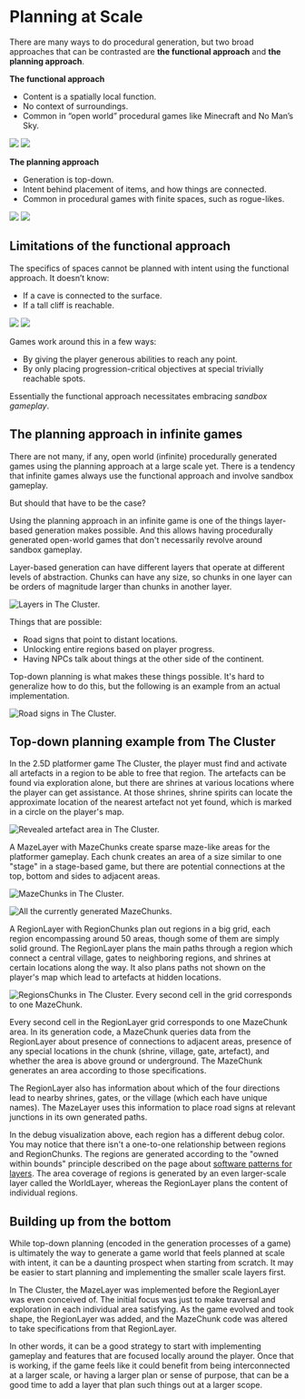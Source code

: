 # Planning at Scale

There are many ways to do procedural generation, but two broad approaches that can be contrasted are **the functional approach** and **the planning approach**.

**The functional approach**

- Content is a spatially local function.
- No context of surroundings.
- Common in “open world” procedural games like Minecraft and No Man’s Sky.

![](Functional.png) ![](FunctionalChunkWithoutContext.png)

**The planning approach**

- Generation is top-down.
- Intent behind placement of items, and how things are connected.
- Common in procedural games with finite spaces, such as rogue-likes.

![](Planning.png) ![](PlanningRoguelike.png)

## Limitations of the functional approach

The specifics of spaces cannot be planned with intent using the functional approach. It doesn’t know:

- If a cave is connected to the surface.
- If a tall cliff is reachable.

![](FunctionalLimitationCaves.png) ![](FunctionalLimitationTooWideGap.png)

Games work around this in a few ways:

- By giving the player generous abilities to reach any point.
- By only placing progression-critical objectives at special trivially reachable spots.

Essentially the functional approach necessitates embracing *sandbox gameplay*.

## The planning approach in infinite games

There are not many, if any, open world (infinite) procedurally generated games using the planning approach at a large scale yet. There is a tendency that infinite games always use the functional approach and involve sandbox gameplay. 

But should that have to be the case?

Using the planning approach in an infinite game is one of the things layer-based generation makes possible. And this allows having procedurally generated open-world games that don't necessarily revolve around sandbox gameplay.

Layer-based generation can have different layers that operate at different levels of abstraction. Chunks can have any size, so chunks in one layer can be orders of magnitude larger than chunks in another layer.

![Layers in The Cluster.](ClusterLayers.png)

Things that are possible:

- Road signs that point to distant locations.
- Unlocking entire regions based on player progress.
- Having NPCs talk about things at the other side of the continent.

Top-down planning is what makes these things possible. It's hard to generalize how to do this, but the following is an example from an actual implementation.

![Road signs in The Cluster.](ClusterRoadSigns.png)

## Top-down planning example from The Cluster

In the 2.5D platformer game The Cluster, the player must find and activate all artefacts in a region to be able to free that region. The artefacts can be found via exploration alone, but there are shrines at various locations where the player can get assistance. At those shrines, shrine spirits can locate the approximate location of the nearest artefact not yet found, which is marked in a circle on the player's map.

![Revealed artefact area in The Cluster.](ClusterRevealedArtefactArea.gif)

A MazeLayer with MazeChunks create sparse maze-like areas for the platformer gameplay. Each chunk creates an area of a size similar to one "stage" in a stage-based game, but there are potential connections at the top, bottom and sides to adjacent areas.

![MazeChunks in The Cluster.](ClusterMazeLayer.png)

![All the currently generated MazeChunks.](ClusterTopDownMazeLayer.png)

A RegionLayer with RegionChunks plan out regions in a big grid, each region encompassing around 50 areas, though some of them are simply solid ground. The RegionLayer plans the main paths through a region which connect a central village, gates to neighboring regions, and shrines at certain locations along the way. It also plans paths not shown on the player's map which lead to artefacts at hidden locations.

![RegionsChunks in The Cluster. Every second cell in the grid corresponds to one MazeChunk.](ClusterTopDownRegionLayer.png)

Every second cell in the RegionLayer grid corresponds to one MazeChunk area. In its generation code, a MazeChunk queries data from the RegionLayer about presence of connections to adjacent areas, presence of any special locations in the chunk (shrine, village, gate, artefact), and whether the area is above ground or underground. The MazeChunk generates an area according to those specifications. 

The RegionLayer also has information about which of the four directions lead to nearby shrines, gates, or the village (which each have unique names). The MazeLayer uses this information to place road signs at relevant junctions in its own generated paths.

In the debug visualization above, each region has a different debug color. You may notice that there isn't a one-to-one relationship between regions and RegionChunks. The regions are generated according to the "owned within bounds" principle described on the page about [software patterns for layers](Patterns.md). The area coverage of regions is generated by an even larger-scale layer called the WorldLayer, whereas the RegionLayer plans the content of individual regions.

## Building up from the bottom

While top-down planning (encoded in the generation processes of a game) is ultimately the way to generate a game world that feels planned at scale with intent, it can be a daunting prospect when starting from scratch. It may be easier to start planning and implementing the smaller scale layers first.

In The Cluster, the MazeLayer was implemented before the RegionLayer was even conceived of. The initial focus was just to make traversal and exploration in each individual area satisfying. As the game evolved and took shape, the RegionLayer was added, and the MazeChunk code was altered to take specifications from that RegionLayer.

In other words, it can be a good strategy to start with implementing gameplay and features that are focused locally around the player. Once that is working, if the game feels like it could benefit from being interconnected at a larger scale, or having a larger plan or sense of purpose, that can be a good time to add a layer that plan such things out at a larger scope.
